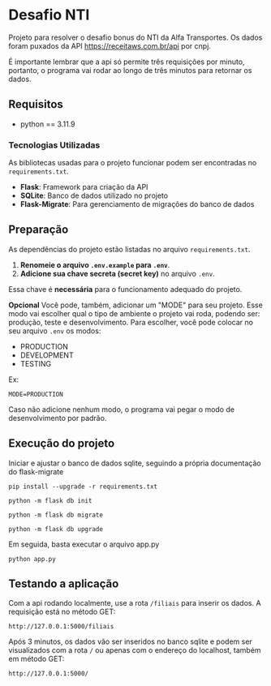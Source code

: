 ﻿# Desafio NTI

Projeto para resolver o desafio bonus do NTI da Alfa Transportes. Os dados foram puxados da API https://receitaws.com.br/api por cnpj. 

É importante lembrar que a api só permite três requisições por minuto, portanto, o programa vai rodar ao longo de três minutos para retornar os dados.

## Requisitos

- python == 3.11.9

### Tecnologias Utilizadas

As bibliotecas usadas para o projeto funcionar podem ser encontradas no `requirements.txt`.

- **Flask**: Framework para criação da API
- **SQLite**: Banco de dados utilizado no projeto
- **Flask-Migrate**: Para gerenciamento de migrações do banco de dados

## Preparação

As dependências do projeto estão listadas no arquivo `requirements.txt`.

1. **Renomeie o arquivo `.env.example` para `.env`**.
2. **Adicione sua chave secreta (secret key)** no arquivo `.env`.

Essa chave é **necessária** para o funcionamento adequado do projeto.

**Opcional**
Você pode, também, adicionar um "MODE" para seu projeto. Esse modo vai escolher qual o tipo de ambiente
o projeto vai roda, podendo ser: produção, teste e desenvolvimento. Para escolher, você pode colocar no seu arquivo `.env` os modos:

- PRODUCTION
- DEVELOPMENT
- TESTING

Ex:

`MODE=PRODUCTION`

Caso não adicione nenhum modo, o programa vai pegar o modo de desenvolvimento por padrão.

## Execução do projeto

Iniciar e ajustar o banco de dados sqlite, seguindo a própria documentação do flask-migrate

```shell
pip install --upgrade -r requirements.txt

python -m flask db init

python -m flask db migrate

python -m flask db upgrade
```
Em seguida, basta executar o arquivo app.py

```shell
python app.py
```

## Testando a aplicação

Com a api rodando localmente, use a rota `/filiais` para inserir os dados. A requisição está no método GET:

`http://127.0.0.1:5000/filiais`

Após 3 minutos, os dados vão ser inseridos no banco sqlite e podem ser visualizados com a rota `/` ou apenas com o endereço do localhost, também em método GET:

`http://127.0.0.1:5000/`

